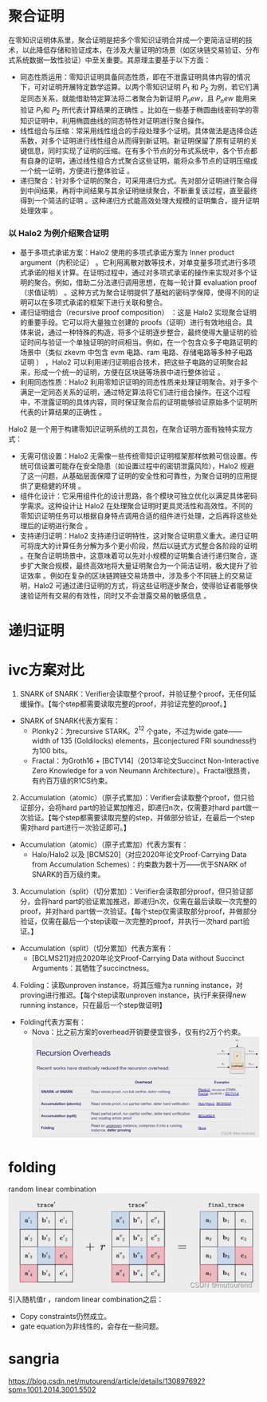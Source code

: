 # 聚合证明

在零知识证明体系里，聚合证明是把多个零知识证明合并成一个更简洁证明的技术，以此降低存储和验证成本，在涉及大量证明的场景（如区块链交易验证、分布式系统数据一致性验证）中至关重要。其原理主要基于以下方面：
* 同态性质运用：零知识证明具备同态性质，即在不泄露证明具体内容的情况下，可对证明开展特定数学运算。以两个零知识证明 $P_1$ 和 $P_2$ 为例，若它们满足同态关系，就能借助特定算法将二者聚合为新证明 $P_new$，且 $P_new$ 能用来验证 $P_1$和 $P_2$ 所代表计算结果的正确性 。比如在一些基于椭圆曲线密码学的零知识证明中，利用椭圆曲线的同态特性对证明进行聚合操作。
* 线性组合与压缩：常采用线性组合的手段处理多个证明。具体做法是选择合适系数，对多个证明进行线性组合从而得到新证明。新证明保留了原有证明的关键信息，同时实现了证明的压缩。在有多个节点的分布式系统中，各个节点都有自身的证明，通过线性组合方式聚合这些证明，能将众多节点的证明压缩成一个统一证明，方便进行整体验证 。
* 递归聚合：针对多个证明的聚合，可采用递归方式。先对部分证明进行聚合得到中间结果，再将中间结果与其余证明继续聚合，不断重复该过程，直至最终得到一个简洁的证明 。这种递归方式能高效处理大规模的证明集合，提升证明处理效率 。

### 以 Halo2 为例介绍聚合证明
* 基于多项式承诺方案：Halo2 使用的多项式承诺方案为 Inner product argument（内积论证） 。它利用离散对数等技术，对单变量多项式进行多项式承诺的相关计算。在证明过程中，通过对多项式承诺的操作来实现对多个证明的聚合。例如，借助二分法递归调用思想，在每一轮计算 evaluation proof（求值证明） 。这种方式为聚合证明提供了基础的密码学保障，使得不同的证明可以在多项式承诺的框架下进行关联和整合。
* 递归证明组合（recursive proof composition） ：这是 Halo2 实现聚合证明的重要手段。它可以将大量独立创建的 proofs（证明）进行有效地组合。具体来说，通过一种特殊的构造，将多个证明逐步整合，最终使得大量证明的验证时间与验证一个单独证明的时间相当。例如，在一个包含众多子电路证明的场景中（类似 zkevm 中包含 evm 电路、ram 电路、存储电路等多种子电路证明 ） ，Halo2 可以利用递归证明组合技术，把这些子电路的证明聚合起来，形成一个统一的证明，方便在区块链等场景中进行整体验证 。
* 利用同态性质：Halo2 利用零知识证明的同态性质来处理证明聚合。对于多个满足一定同态关系的证明，通过特定算法将它们进行组合操作。在这个过程中，不泄露证明的具体内容，同时保证聚合后的证明能够验证原始多个证明所代表的计算结果的正确性 。

Halo2 是一个用于构建零知识证明系统的工具包，在聚合证明方面有独特实现方式：
* 无需可信设置：Halo2 无需像一些传统零知识证明框架那样依赖可信设置。传统可信设置可能存在安全隐患（如设置过程中的密钥泄露风险），Halo2 规避了这一问题，从基础层面保障了证明的安全性和可靠性，为聚合证明的应用提供了更稳健的环境 。
* 组件化设计：它采用组件化的设计思路，各个模块可独立优化以满足具体密码学需求。这种设计让 Halo2 在处理聚合证明时更具灵活性和高效性。不同的零知识证明任务可以根据自身特点调用合适的组件进行处理，之后再将这些处理后的证明进行聚合 。
* 支持递归证明：Halo2 支持递归证明特性，这对聚合证明意义重大。递归证明可将庞大的计算任务分解为多个更小阶段，然后以链式方式整合各阶段的证明 。在聚合证明场景中，这意味着可以先对小规模的证明集合进行递归聚合，逐步扩大聚合规模，最终高效地将大量证明聚合为一个简洁证明，极大提升了验证效率 。例如在复杂的区块链跨链交易场景中，涉及多个不同链上的交易证明，Halo2 可通过递归证明的方式，将这些证明逐步聚合，使得验证者能够快速验证所有交易的有效性，同时又不会泄露交易的敏感信息 。

# 递归证明
# ivc方案对比
1. SNARK of SNARK：Verifier会读取整个proof，并验证整个proof，无任何延缓操作。【每个step都需要读取完整的proof，并验证完整的proof。】
* SNARK of SNARK代表方案有：
    * Plonky2：为recursive STARK。$2^{12}$ 个gate，不过为wide gate——width of 135 (Goldilocks) elements，且conjectured FRI soundness约为100 bits。
    * Fractal：为Groth16 + [BCTV14]（2013年论文Succinct Non-Interactive Zero Knowledge for a von Neumann Architecture）。Fractal很昂贵，有约百万级的R1CS约束。
2. Accumulation（atomic）（原子式累加）：Verifier会读取整个proof，但只验证部分，会将hard part的验证累加推迟，即递归n次，仅需要对hard part做一次验证。【每个step都需要读取完整的step，并做部分验证，在最后一个step需对hard part进行一次验证即可。】
* Accumulation（atomic）（原子式累加）代表方案有：
    * Halo/Halo2 以及 [BCMS20]（对应2020年论文Proof-Carrying Data from Accumulation Schemes）：约束数为数十万——优于SNARK of SNARK的百万级约束。
3. Accumulation（split）（切分累加）：Verifier会读取部分proof，但只验证部分，会将hard part的验证累加推迟，即递归n次，仅需在最后读取一次完整的proof，并对hard part做一次验证。【每个step仅需读取部分proof，并做部分验证，仅需在最后一个step读取一次完整的proof，并执行一次hard part验证。】
* Accumulation（split）（切分累加）代表方案有：
    * [BCLMS21]对应2020年论文Proof-Carrying Data without Succinct Arguments：其牺牲了succinctness。
4. Folding：读取unproven instance，将其压缩为a running instance，对proving进行推迟。【每个step读取unproven instance，执行F来获得new running instance，只在最后一个step做证明】
* Folding代表方案有：
    * Nova：比之前方案的overhead开销要便宜很多，仅有约2万个约束。
![alt text](../images/image_23.png)
# folding
random linear combination
![alt text](../images/image_25.png)
引入随机值r ，random linear combination之后：
* Copy constraints仍然成立。
* gate equation为非线性的，会存在一些问题。

# sangria
https://blog.csdn.net/mutourend/article/details/130897692?spm=1001.2014.3001.5502